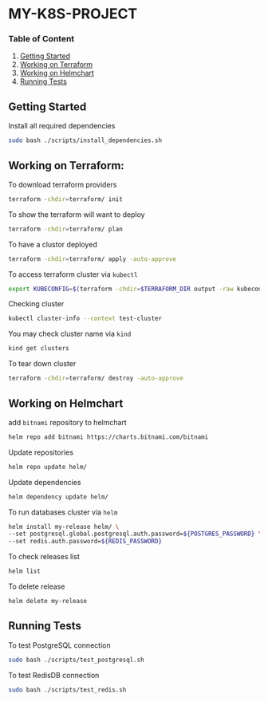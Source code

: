 MY-K8S-PROJECT 
==============

### Table of Content
1. [Getting Started](#getting-started)
2. [Working on Terraform](#working-on-terraform)
3. [Working on Helmchart](#working-on-helmchart)
4. [Running Tests](#running-tests)

## Getting Started
Install all required dependencies
```sh
sudo bash ./scripts/install_dependencies.sh
```

## Working on Terraform:
To download terraform providers
```sh
terraform -chdir=terraform/ init
```
To show the terraform will want to deploy
```sh
terraform -chdir=terraform/ plan
```
To have a clustor deployed
```sh
terraform -chdir=terraform/ apply -auto-approve
```
To access terraform cluster via `kubectl`
```sh
export KUBECONFIG=$(terraform -chdir=$TERRAFORM_DIR output -raw kubeconfig)
```
Checking cluster
```sh
kubectl cluster-info --context test-cluster
```
You may check cluster name via `kind`
```sh
kind get clusters
````
To tear down cluster
```sh
terraform -chdir=terraform/ destroy -auto-approve
```
## Working on Helmchart
add `bitnami` repository to helmchart
```sh
helm repo add bitnami https://charts.bitnami.com/bitnami
```
Update repositories
```sh
helm repo update helm/
```
Update dependencies
```sh
helm dependency update helm/
```
To run databases cluster via `helm`
```sh
helm install my-release helm/ \
--set postgresql.global.postgresql.auth.password=${POSTGRES_PASSWORD} \
--set redis.auth.password=${REDIS_PASSWORD}
```
To check releases list
```sh
helm list
```
To delete release
```sh
helm delete my-release
```
## Running Tests
To test PostgreSQL connection
```sh
sudo bash ./scripts/test_postgresql.sh
```
To test RedisDB connection
```sh
sudo bash ./scripts/test_redis.sh
```

